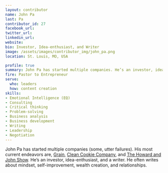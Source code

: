 ```yaml
---
layout: contributor
name: John Pa
last: Pa
contributor_id: 27
facebook_url: 
twitter_url: 
linkedin_url: 
website: 
bio: Investor, Idea-enthusiast, and Writer
image: /assets/images/contributor_img/john_pa.png
location: St. Louis, MO, USA

profile: true
summary: John Pa has started multiple companies. He’s an investor, idea-enthusiast, and a writer.
fire: Pastor to Entrepreneur
serve:
  who: leaders
  how: content creation
skills:
- Emotional Intelligence (EQ)
- Consulting
- Critical thinking
- Problem-solving
- Business analysis
- Business development
- Writing
- Leadership 
- Negotiation
---
```

John Pa has started multiple companies (some, utter failures). His most current endeavors are, [Grain](http://grainforall.com/), [Clean Cookie Company](https://cleancookieco.com/), and [The Howard and John Show](https://howardandjohn.com/). He’s an investor, idea-enthusiast, and a writer. He often writes about mindset, self-improvement, wealth creation, and relationships.